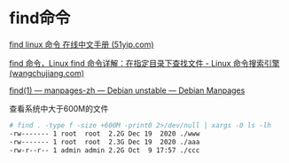 # find命令

[find linux 命令 在线中文手册 (51yip.com)](http://linux.51yip.com/search/find)

[find 命令，Linux find 命令详解：在指定目录下查找文件 - Linux 命令搜索引擎 (wangchujiang.com)](https://wangchujiang.com/linux-command/c/find.html)

[find(1) — manpages-zh — Debian unstable — Debian Manpages](https://manpages.debian.org/unstable/manpages-zh/find.1.zh_CN.html)





查看系统中大于600M的文件

```bash
# find . -type f -size +600M -print0 2>/dev/null | xargs -0 ls -lh
-rw------- 1 root  root  2.2G Dec 19  2020 ./www
-rw------- 1 root  root  2.3G Dec 19  2020 ./aaa
-rw-r--r-- 1 admin admin 2.2G Oct  9 17:57 ./ccc
```

